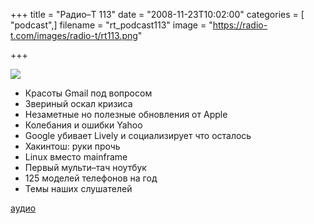 +++
title = "Радио–Т 113"
date = "2008-11-23T10:02:00"
categories = [ "podcast",]
filename = "rt_podcast113"
image = "https://radio-t.com/images/radio-t/rt113.png"

+++

![](https://radio-t.com/images/radio-t/rt113.png)

- Красоты Gmail под вопросом
- Звериный оскал кризиса
- Незаметные но полезные обновления от Apple
- Колебания и ошибки Yahoo
- Google убивает Lively и социализирует что осталось
- Хакинтош: руки прочь
- Linux вместо mainframe
- Первый мульти–тач ноутбук
- 125 моделей телефонов на год
- Темы наших слушателей

[аудио](https://cdn.radio-t.com/rt_podcast113.mp3)
<audio src="https://cdn.radio-t.com/rt_podcast113.mp3" preload="none"></audio>